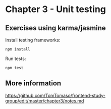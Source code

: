 # Chapter 3 - Unit testing

## Exercises using karma/jasmine

Install testing frameworks:

```
npm install
```

Run tests:

```
npm test
```

## More information

https://github.com/TomTomaso/frontend-study-group/edit/master/chapter3/notes.md

